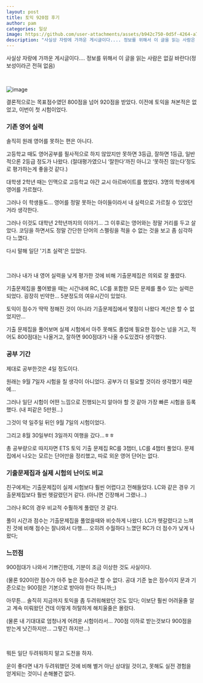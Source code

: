 ```yaml
---
layout: post
title: 토익 920점 후기
author: pam
categories: 일상
image: https://github.com/user-attachments/assets/b942c750-0d5f-4264-a7a8-ad82a1e36552
description: "사실상 자랑에 가까운 게시글이다.... 정보를 위해서 이 글을 읽는 사람은 없길 바란다(정보성이라곤 전혀 없음)"
---
```


사실상 자랑에 가까운 게시글이다.... 정보를 위해서 이 글을 읽는 사람은 없길 바란다(정보성이라곤 전혀 없음)

<br>

![image](https://github.com/user-attachments/assets/b942c750-0d5f-4264-a7a8-ad82a1e36552)

결론적으로는 목표점수였던 800점을 넘어 920점을 받았다. 이전에 토익을 쳐본적은 없었고, 이번이 첫 시험이었다.

### 기존 영어 실력

솔직히 원래 영어를 못하는 편은 아니다. 

고등학교 때도 영어공부를 필사적으로 하지 않았지만 못하면 3등급, 잘하면 1등급, 일반적으론 2등급 정도가 나왔다. (절대평가였으니 ‘잘한다’까진 아니고 ‘못하진 않는다’정도로 평가하는게 좋을것 같다.)

대학생 2학년 때는 인맥으로 고등학교 야간 교시 아르바이트를 했었다. 3명의 학생에게 영어를 가르쳤다.

그러나 이 학생들도… 영어를 정말 못하는 아이들이라서 내 실력으로 가르칠 수 있었던 거라 생각한다. 

그러나 이것도 대학년 2학년까지의 이야기… 그 이후로는 영어와는 정말 거리를 두고 살았다. 코딩을 하면서도 정말 간단한 단어의 스펠링을 적을 수 없는 것을 보고 좀 심각하다 느꼈다. 

다시 말해 일단 '기초 실력'은 있었다.

<br>

그러나 내가 내 영어 실력을 낮게 평가한 것에 비해 기출문제집은 의외로 잘 풀렸다.

기출문제집을 풀어봤을 때는 시간내에 RC, LC를 포함한 모든 문제를 풀수 있는 실력은 되었다. 굉장히 빈약한… 5분정도의 여유시간이 있었다. 

토익이 점수가 딱딱 정해진 것이 아니라 기출문제집에서 몇점이 나왔다 계산은 할 수 없었지만… 

기출 문제집을 풀어보며 실제 시험에서 아주 못해도 졸업에 필요한 점수는 넘을 거고,  적어도 800점대는 나올거고, 잘하면 900점대가 나올 수도있겠다 생각했다.

### 공부 기간

제대로 공부한것은 4일 정도이다.

원래는 9월 7일자 시험을 칠 생각이 아니었다. 공부가 더 필요할 것이라 생각했기 때문에…

그러나 일단 시험이 어떤 느낌으로 진행되는지 알아야 할 것 같아 가장 빠른 시험을 등록했다. (내 피같은 5만원…)

그것이 약 일주일 뒤인 9월 7일의 시험이었다.

그리고 8월 30일부터 3일까지 여행을 갔다…ㅎㅎ 

총 공부량으로 따지자면 ETS 토익 기출 문제집 RC를 3챕터, LC를 4챕터 풀었다. 문제집에서 나오는 모르는 단어만을 정리했고, 따로 외운 영어 단어는 없다.

### 기출문제집과 실제 시험의 난이도 비교

친구에게는 기출문제집이 실제 시험보다 훨씬 어렵다고 전해들었다. 
LC와 같은 경우 기출문제집보다 훨씬 헷갈렸던거 같다. (아니면 긴장해서 그랬나…)

그러나 RC의 경우 비교적 수훨하게 풀렸던 것 같다. 

풀이 시간과 점수는 기출문제집을 풀었을때와 비슷하게 나왔다. LC가 헷갈렸다고 느껴진 것에 비해 점수는 잘나와서 다행…. 오히려 수월하다 느꼈던 RC가 더 점수가 낮게 나왔다;

### 느낀점

900점대가 나와서 기쁘긴한데, 기분이 조금 이상한 것도 사실이다.

(물론 920이란 점수가 아주 높은 점수라곤 할 수 없다. 공대 기준 높은 점수이지 문과 기준으로는 900점은 기본으로 받아야 한다 하니까;;)

아무튼… 솔직히 지금까지 토익을 좀 두려워해왔던 것도 있다; 이보단 훨씬 어려울줄 알고 계속 미뤄왔던 건데 이렇게 허탈하게 해치울줄은 몰랐다.

(물론 내 기대대로 엄청나게 어려운 시험이라서… 700점 이하로 받는것보다 900점을 받는게 낫긴하지만… 그렇긴 하지만…)

<br>

뭐든 일단 두려워하지 말고 도전을 하자.

운이 좋다면 내가 두려워했던 것에 비해 별거 아닌 상대일 것이고, 못해도 실전 경험을 얻게되는 것이니 손해볼건 없다.
